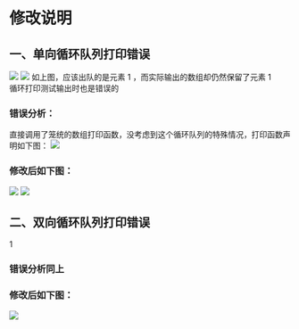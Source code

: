 # 修改说明  

## 一、单向循环队列打印错误  


  ![](https://www.helloimg.com/i/2024/11/26/6745b9f9e83c2.png)
  ![](https://www.helloimg.com/i/2024/11/26/6745b9fa1e848.png)
  如上图，应该出队的是元素 1 ，而实际输出的数组却仍然保留了元素 1  
  循环打印测试输出时也是错误的  
  
 ### **错误分析：**
  直接调用了笼统的数组打印函数，没考虑到这个循环队列的特殊情况，打印函数声明如下图：
  ![](https://www.helloimg.com/i/2024/11/26/6745b9f9da5a5.png)

 ### **修改后如下图：**
  ![](https://www.helloimg.com/i/2024/11/26/6745b9f9d7f14.png)
  ![](https://www.helloimg.com/i/2024/11/26/6745b9fa18d5f.png)

  ## 二、双向循环队列打印错误  

1[](https://www.helloimg.com/i/2024/11/26/6745b9fa66df7.png)
 ### **错误分析同上**

 ### **修改后如下图：**
 ![](https://www.helloimg.com/i/2024/11/26/6745b9fa52c12.png)
